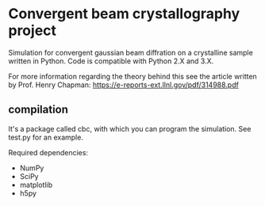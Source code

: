 # Convergent beam crystallography project
Simulation for convergent gaussian beam diffration on a crystalline sample written in Python. Code is compatible with Python 2.X and 3.X.

For more information regarding the theory behind this see the article written by Prof. Henry Chapman:
https://e-reports-ext.llnl.gov/pdf/314988.pdf

## compilation

It's a package called cbc, with which you can program the simulation. See test.py for an example.

Required dependencies:

- NumPy
- SciPy
- matplotlib
- h5py